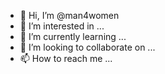 - 👋 Hi, I’m @man4women
- 👀 I’m interested in ...
- 🌱 I’m currently learning ...
- 💞️ I’m looking to collaborate on ...
- 📫 How to reach me ...

<!---
man4women/man4women is a ✨ special ✨ repository because its `README.md` (this file) appears on your GitHub profile.
You can click the Preview link to take a look at your changes.
--->

